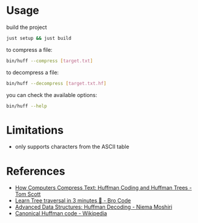# Usage
build the project
```bash
just setup && just build
```
to compress a file:
```bash
bin/huff --compress [target.txt]
```
to decompress a file:
```bash
bin/huff --decompress [target.txt.hf]
```
you can check the available options:
```bash
bin/huff --help
```
# Limitations
- only supports characters from the ASCII table
# References
- [How Computers Compress Text: Huffman Coding and Huffman Trees - Tom Scott](https://youtu.be/JsTptu56GM8?si=tMtQGnZDltdFoLUW)
- [Learn Tree traversal in 3 minutes 🧗 - Bro Code](https://youtu.be/b_NjndniOqY?si=47IBXWKgZW1QWqY4)
- [Advanced Data Structures: Huffman Decoding - Niema Moshiri](https://youtu.be/G9uiPVlfFrk?si=G9PaxMHQJiBtRUzB)
- [Canonical Huffman code - Wikipedia](https://en.wikipedia.org/wiki/Canonical_Huffman_code)
